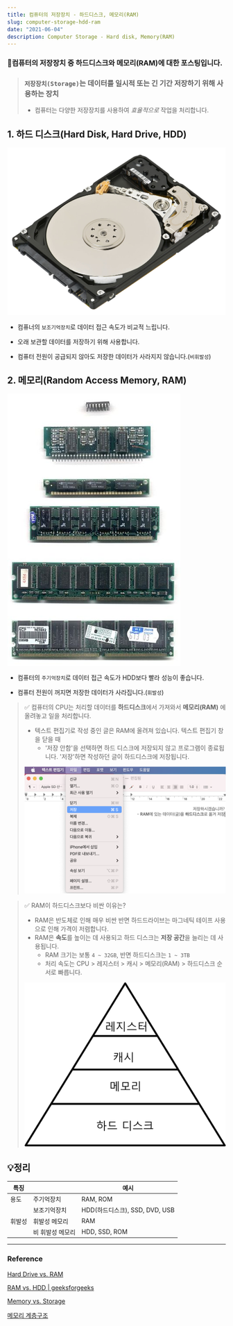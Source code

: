 ```yaml
---
title: 컴퓨터의 저장장치 - 하드디스크, 메모리(RAM)
slug: computer-storage-hdd-ram
date: "2021-06-04"
description: Computer Storage - Hard disk, Memory(RAM)
---
```


### 🔑컴퓨터의 저장장치 중 하드디스크와 메모리(RAM)에 대한 포스팅입니다.

> ### `저장장치(Storage)`는 데이터를 일시적 또는 긴 기간 저장하기 위해 사용하는 장치
>
> - 컴퓨터는 다양한 저장장치를 사용하여 _효율적으로_ 작업을 처리합니다.

## 1. 하드 디스크(Hard Disk, Hard Drive, HDD)

![HDD](../assets/images/HDD.jpeg)

- 컴퓨너의 `보조기억장치`로 데이터 접근 속도가 비교적 느립니다.

- 오래 보관할 데이터를 저장하기 위해 사용합니다.
- 컴퓨터 전원이 공급되지 않아도 저장한 데이터가 사라지지 않습니다.(`비휘발성`)

## 2. 메모리(Random Access Memory, RAM)

![RAM](../assets/images/RAM.jpeg)

- 컴퓨터의 `주기억장치`로 데이터 접근 속도가 HDD보다 빨라 성능이 좋습니다.

- 컴퓨터 전원이 꺼지면 저장한 데이터가 사라집니다.(`휘발성`)

> ✅ 컴퓨터의 CPU는 처리할 데이터를 **하드디스크**에서 가져와서 **메모리(RAM)** 에 올려놓고 일을 처리합니다.
>
> - 텍스트 편집기로 작성 중인 글은 RAM에 올려져 있습니다. 텍스트 편집기 창을 닫을 때
>   - '저장 안함'을 선택하면 하드 디스크에 저장되지 않고 프로그램이 종료됩니다. '저장'하면 작성하던 글이 하드디스크에 저장됩니다.
>
> ![save](../assets/images/save.png)

> ✅ RAM이 하드디스크보다 비싼 이유는?
>
> - RAM은 반도체로 인해 매우 비싼 반면 하드드라이브는 마그네틱 테이프 사용으로 인해 가격이 저렴합니다.
> - RAM은 **속도**를 높이는 데 사용되고 하드 디스크는 **저장 공간**을 늘리는 데 사용됩니다.
>   - RAM 크기는 보통 `4 ~ 32GB`, 반면 하드디스크는 `1 ~ 3TB`
>   - 처리 속도는 CPU > 레지스터 > 캐시 > 메모리(RAM) > 하드디스크 순서로 빠릅니다.
>
> ![Memory Hierarchy](../assets/images/memory-hierarchy.png)

## 💡정리

| 특징   |                  | 예시                           |
| ------ | ---------------- | ------------------------------ |
| 용도   | 주기억장치       | RAM, ROM                       |
|        | 보조기억장치     | HDD(하드디스크), SSD, DVD, USB |
| 휘발성 | 휘발성 메모리    | RAM                            |
|        | 비 휘발성 메모리 | HDD, SSD, ROM                  |

---

### Reference

[Hard Drive vs. RAM](https://www.educba.com/hard-drive-vs-ram/)

[RAM vs. HDD | geeksforgeeks](https://www.geeksforgeeks.org/difference-between-random-access-memory-ram-and-hard-disk-drive-hdd/)

[Memory vs. Storage](https://www.enterprisestorageforum.com/hardware/memory-vs-storage/)

[메모리 계층구조](https://diveintosystems.org/antora/diveintosystems/1.0/MemHierarchy/mem_hierarchy.html)
